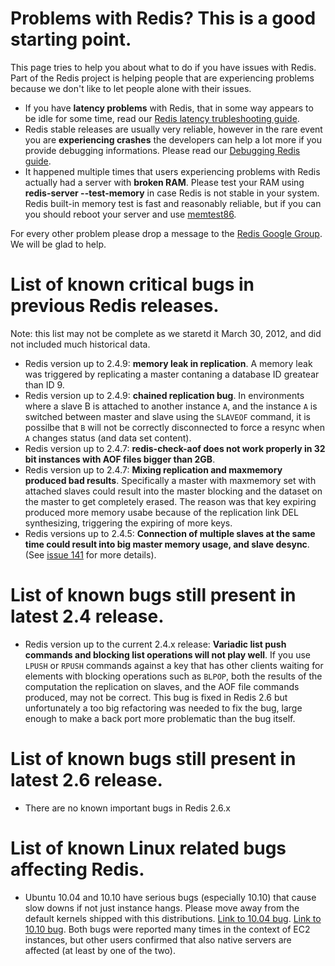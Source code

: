 Problems with Redis? This is a good starting point.
===

This page tries to help you about what to do if you have issues with Redis. Part of the Redis project is helping people that are experiencing problems because we don't like to let people alone with their issues.

* If you have **latency problems** with Redis, that in some way appears to be idle for some time, read our [Redis latency trubleshooting guide](/topics/latency).
* Redis stable releases are usually very reliable, however in the rare event you are **experiencing crashes** the developers can help a lot more if you provide debugging informations. Please read our [Debugging Redis guide](/topics/debugging).
* It happened multiple times that users experiencing problems with Redis actually had a server with **broken RAM**. Please test your RAM using **redis-server --test-memory** in case Redis is not stable in your system. Redis built-in memory test is fast and reasonably reliable, but if you can you should reboot your server and use [memtest86](http://memtest86.com).

For every other problem please drop a message to the [Redis Google Group](http://groups.google.com/group/redis-db). We will be glad to help.

List of known critical bugs in previous Redis releases.
===

Note: this list may not be complete as we staretd it March 30, 2012, and did not included much historical data.

* Redis version up to 2.4.9: **memory leak in replication**. A memory leak was triggered by replicating a master contaning a database ID greatear than ID 9.
* Redis version up to 2.4.9: **chained replication bug**. In environments where a slave B is attached to another instance `A`, and the instance `A` is switched between master and slave using the `SLAVEOF` command, it is possilbe that `B` will not be correctly disconnected to force a resync when `A` changes status (and data set content).
* Redis version up to 2.4.7: **redis-check-aof does not work properly in 32 bit instances with AOF files bigger than 2GB**.
* Redis version up to 2.4.7: **Mixing replication and maxmemory produced bad results**. Specifically a master with maxmemory set with attached slaves could result into the master blocking and the dataset on the master to get completely erased. The reason was that key expiring produced more memory usabe because of the replication link DEL synthesizing, triggering the expiring of more keys.
* Redis versions up to 2.4.5: **Connection of multiple slaves at the same time could result into big master memory usage, and slave desync**. (See [issue 141](http://github.com/antirez/redis/issues/141) for more details).

List of known bugs still present in latest 2.4 release.
===

* Redis version up to the current 2.4.x release: **Variadic list push commands and blocking list operations will not play well**. If you use `LPUSH` or `RPUSH` commands against a key that has other clients waiting for elements with blocking operations such as `BLPOP`, both the results of the computation the replication on slaves, and the AOF file commands produced, may not be correct. This bug is fixed in Redis 2.6 but unfortunately a too big refactoring was needed to fix the bug, large enough to make a back port more problematic than the bug itself.

List of known bugs still present in latest 2.6 release.
===

* There are no known important bugs in Redis 2.6.x

List of known Linux related bugs affecting Redis.
===

* Ubuntu 10.04 and 10.10 have serious bugs (especially 10.10) that cause slow downs if not just instance hangs. Please move away from the default kernels shipped with this distributions. [Link to 10.04 bug](https://silverline.librato.com/blog/main/EC2_Users_Should_be_Cautious_When_Booting_Ubuntu_10_04_AMIs). [Link to 10.10 bug](https://bugs.launchpad.net/ubuntu/+source/linux/+bug/666211). Both bugs were reported many times in the context of EC2 instances, but other users confirmed that also native servers are affected (at least by one of the two).
